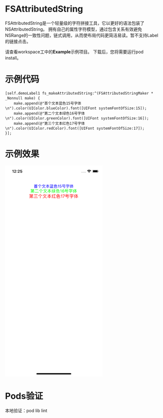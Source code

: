 # FSAttributedString

FSAttributedString是一个轻量级的字符拼接工具，它以更好的语法包装了NSAttributedString。 拥有自己的属性字符模型，通过包含关系有效避免NSRange的一致性问题，链式调用，从而使布局代码更简洁易读。暂不支持Label的链接点击。

请查看workspace工中的**Example**示例项目。 下载后，您将需要运行pod install。

# 示例代码

```obj-c
[self.demoLabel1 fs_makeAttributedString:^(FSAttributedStringMaker * _Nonnull make) {
	make.append(@"首个文本蓝色15号字体\n").color(UIColor.blueColor).font([UIFont systemFontOfSize:15]);
	make.append(@"第二个文本绿色16号字体\n").color(UIColor.greenColor).font([UIFont systemFontOfSize:16]);
	make.append(@"第三个文本红色17号字体\n").color(UIColor.redColor).font([UIFont systemFontOfSize:17]);
}];
```

# 示例效果

<img src="https://github.com/zhangzhongyan/Documents/blob/master/Photos/xcode/FSAttributedString/demo.png?raw=true" width="320" height="693">

# Pods验证

本地验证：pod lib lint